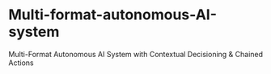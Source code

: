 # Multi-format-autonomous-AI-system
Multi-Format Autonomous AI System with Contextual Decisioning &amp; Chained Actions
